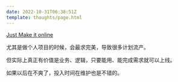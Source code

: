 ```yaml
---
date: 2022-10-31T06:38:51Z
template: thoughts/page.html
---
```


[Just Make it online](https://www.owenyoung.com/blog/just-make-it-online/)

尤其是做个人项目的时候，会最求完美，导致很多计划流产。

但实际上真正有价值是业务、逻辑，只要能用、能完成需求就可以上线。

如果以后在不爽了，投入时间在维护也是不错的。